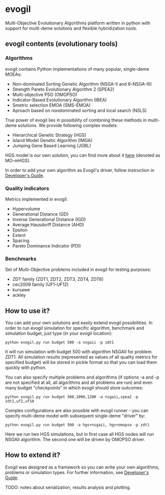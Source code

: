 # evogil

Multi-Objective Evolutionary Algorithms platform written in python with support for multi-deme solutions and flexible hybridization tools.

## evogil contents (evolutionary tools)

### Algorithms
evogil contains Python implementations of many popular, single-deme MOEAs:
- Non-dominated Sorting Genetic Algorithm (NSGA-II and θ-NSGA-III)
- Strength Pareto Evolutionary Algorithm 2 (SPEA2)
- Multi-objective PSO (OMOPSO)
- Indicator-Based Evolutionary Algorithm (IBEA)
- Smetric selection EMOA (SMS-EMOA)
- Aproach based on nondominated sorting and local search (NSLS)

True power of evogil lies in possibility of combining these methods in multi-deme solutions. We provide following complex models:
- Hierarchical Genetic Strategy (HGS)
- Island Model Genetic Algorithm (IMGA)
- Jumping Gene Based Learning (JGBL)

HGS model is our own solution, you can find more about it [here](http://www.sciencedirect.com/science/article/pii/S1877750316300254) (denoted as MO-mHGS).

In order to add your own algorithm as Evogil's driver, follow instruction in [Developer's Guide](doc/developer_guide.md).

### Quality indicators

Metrics implemented in evogil:
- Hypervolume
- Generational Distance (GD)
- Inverse Generational Distance (IGD)
- Average Hausdorff Distance (AHD)
- Epsilon
- Extent
- Spacing
- Pareto Dominance Indicator (PDI)

### Benchmarks

Set of Multi-Objective problems included in evogil for testing purposes:
- ZDT family (ZDT1, ZDT2, ZDT3, ZDT4, ZDT6)
- cec2009 family (UF1-UF12)
- kursawe
- ackley

## How to use it?

You can add your own solutions and easily extend evogil possibilities. In order to run evogil simulation for specific algorithm, benchmark and simulation budget, just type (in your evogil location):
```
python evogil.py run budget 500 -a nsgaii -p zdt1
```
It will run simulation with budget 500 with algorithm NSGAII for problem ZDT1. All simulation results (represented as values of all quality metrics for specified budget) will be stored in pickle format so that you can load them quickly with python.

You can also specify multiple problems and algorithms (if options -a and -p are not specified at all, all algorithms and all problems are run) and even many budget "checkpoints" in which evogil should store outcomes:
```
python evogil.py run budget 500,1000,1200 -a nsgaii,spea2 -p zdt1,uf2,uf10
```

Complex configurations are also possible with evogil runner - you can specify multi-deme model with subsequent single-deme "driver" by:
```
python evogil.py run budget 500 -a hgs+nsgaii, hgs+omopso -p zdt1
```
Here we run two HGS simulations, but in first case all HGS nodes will run NSGAII algorithm. The second one will be driven by OMOPSO driver.

## How to extend it?
Evogil was designed as a framework so you can write your own algorithms, problems or simulation types. For further information, see [Developer's Guide](doc/developer_guide.md).

TODO: notes about serialization, results analysis and plotting.



